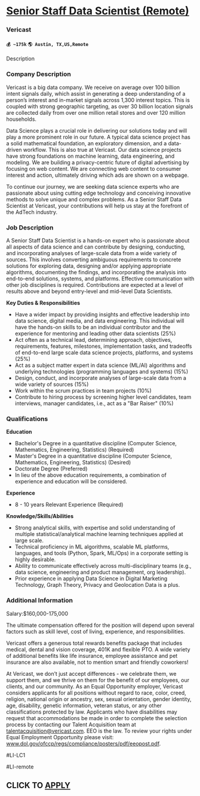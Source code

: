 # [Senior Staff Data Scientist (Remote)](https://www.remotewlb.com/apply/senior-staff-data-scientist-remote-56706)  
### Vericast  
#### `💰 ~175k` `🌎 Austin, TX,US,Remote`  

Description

### Company Description

Vericast is a big data company. We receive on average over 100 billion intent signals daily, which assist in generating a deep understanding of a person’s interest and in-market signals across 1,300 interest topics. This is coupled with strong geographic targeting, as over 30 billion location signals are collected daily from over one million retail stores and over 120 million households.

Data Science plays a crucial role in delivering our solutions today and will play a more prominent role in our future. A typical data science project has a solid mathematical foundation, an exploratory dimension, and a data-driven workflow. This is also true at Vericast. Our data science projects have strong foundations on machine learning, data engineering, and modeling. We are building a privacy-centric future of digital advertising by focusing on web content. We are connecting web content to consumer interest and action, ultimately driving which ads are shown on a webpage.

To continue our journey, we are seeking data science experts who are passionate about using cutting edge technology and conceiving innovative methods to solve unique and complex problems. As a Senior Staff Data Scientist at Vericast, your contributions will help us stay at the forefront of the AdTech industry.

### Job Description

A Senior Staff Data Scientist is a hands-on expert who is passionate about all aspects of data science and can contribute by designing, conducting, and incorporating analyses of large-scale data from a wide variety of sources. This involves converting ambiguous requirements to concrete solutions for exploring data, designing and/or applying appropriate algorithms, documenting the findings, and incorporating the analysis into end-to-end solutions, systems, and platforms. Effective communication with other job disciplines is required. Contributions are expected at a level of results above and beyond entry-level and mid-level Data Scientists.

 **Key Duties & Responsibilities**

  * Have a wider impact by providing insights and effective leadership into data science, digital media, and data engineering. This individual will have the hands-on skills to be an individual contributor and the experience for mentoring and leading other data scientists (25%)
  * Act often as a technical lead, determining approach, objectives, requirements, features, milestones, implementation tasks, and tradeoffs of end-to-end large scale data science projects, platforms, and systems (25%)
  * Act as a subject matter expert in data science (ML/AI) algorithms and underlying technologies (programming languages and systems) (15%)
  * Design, conduct, and incorporate analyses of large-scale data from a wide variety of sources (15%)
  * Work within the scrum practices in team projects (10%)
  * Contribute to hiring process by screening higher level candidates, team interviews, manager candidates, i.e., act as a "Bar Raiser" (10%)

### Qualifications

 **Education**

  * Bachelor's Degree in a quantitative discipline (Computer Science, Mathematics, Engineering, Statistics) (Required)
  * Master's Degree in a quantitative discipline (Computer Science, Mathematics, Engineering, Statistics) (Desired)
  * Doctorate Degree (Preferred)
  * In lieu of the above education requirements, a combination of experience and education will be considered.

 **Experience**

  * 8 - 10 years Relevant Experience (Required)

 **Knowledge/Skills/Abilities**

  * Strong analytical skills, with expertise and solid understanding of multiple statistical/analytical machine learning techniques applied at large scale.
  * Technical proficiency in ML algorithms, scalable ML platforms, languages, and tools (Python, Spark, ML/Ops) in a corporate setting is highly desirable.
  * Ability to communicate effectively across multi-disciplinary teams (e.g., data science, engineering and product management, org leadership).
  * Prior experience in applying Data Science in Digital Marketing Technology, Graph Theory, Privacy and Geolocation Data is a plus.

### Additional Information

Salary:$160,000-175,000

The ultimate compensation offered for the position will depend upon several factors such as skill level, cost of living, experience, and responsibilities.

Vericast offers a generous total rewards benefits package that includes medical, dental and vision coverage, 401K and flexible PTO. A wide variety of additional benefits like life insurance, employee assistance and pet insurance are also available, not to mention smart and friendly coworkers!

At Vericast, we don’t just accept differences - we celebrate them, we support them, and we thrive on them for the benefit of our employees, our clients, and our community. As an Equal Opportunity employer, Vericast considers applicants for all positions without regard to race, color, creed, religion, national origin or ancestry, sex, sexual orientation, gender identity, age, disability, genetic information, veteran status, or any other classifications protected by law. Applicants who have disabilities may request that accommodations be made in order to complete the selection process by contacting our Talent Acquisition team at talentacquisition@vericast.com. EEO is the law. To review your rights under Equal Employment Opportunity please visit: www.dol.gov/ofccp/regs/compliance/posters/pdf/eeopost.pdf.

#LI-LC1

#LI-remote

  
## CLICK TO [APPLY](https://www.remotewlb.com/apply/senior-staff-data-scientist-remote-56706)

